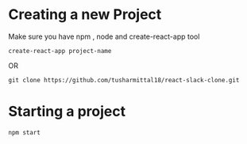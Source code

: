 # Creating a new Project

Make sure you have npm , node and create-react-app tool

```
create-react-app project-name
```

OR

```
git clone https://github.com/tusharmittal18/react-slack-clone.git
```

# Starting a project

```
npm start
```
